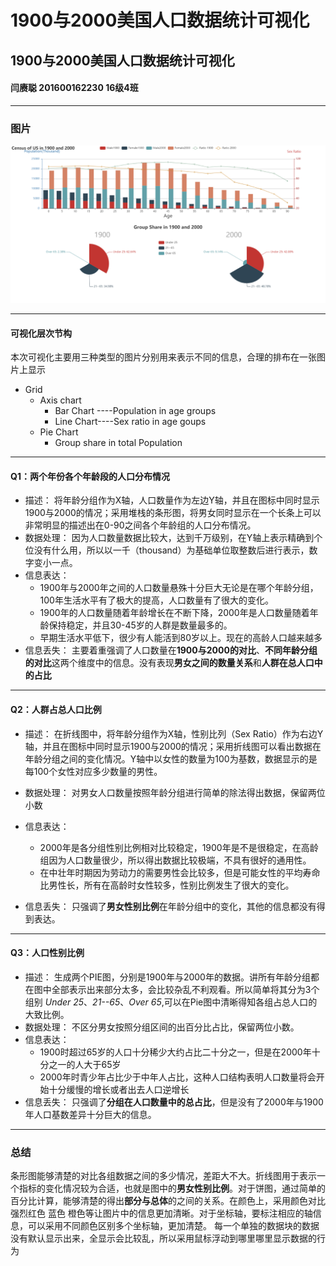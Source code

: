 
# 1900与2000美国人口数据统计可视化
## 1900与2000美国人口数据统计可视化

#### 闫赓聪 201600162230 16级4班
---
### 图片
 ![logo](./A1.png ) 

---

#### 可视化层次节构
本次可视化主要用三种类型的图片分别用来表示不同的信息，合理的排布在一张图片上显示
* Grid
    * Axis chart
        * Bar Chart ----Population in age groups
        * Line Chart----Sex ratio in age goups
    * Pie Chart
        * Group share in total Population
---

#### Q1：两个年份各个年龄段的人口分布情况

- 描述：
将年龄分组作为X轴，人口数量作为左边Y轴，并且在图标中同时显示1900与2000的情况；采用堆栈的条形图，将男女同时显示在一个长条上可以非常明显的描述出在0-90之间各个年龄组的人口分布情况。
- 数据处理：
因为人口数量数据比较大，达到千万级别，在Y轴上表示精确到个位没有什么用，所以以一千（thousand）为基础单位取整数后进行表示，数字变小一点。
- 信息表达：
    - 1900年与2000年之间的人口数量悬殊十分巨大无论是在哪个年龄分组，100年生活水平有了极大的提高，人口数量有了很大的变化。
    - 1900年的人口数量随着年龄增长在不断下降，2000年是人口数量随着年龄保持稳定，并且30-45岁的人群是数量最多的。
    - 早期生活水平低下，很少有人能活到80岁以上。现在的高龄人口越来越多
- 信息丢失：
    主要着重强调了人口数量在**1900与2000的对比**、**不同年龄分组的对比**这两个维度中的信息。没有表现**男女之间的数量关系**和**人群在总人口中的占比**
----
#### Q2：人群占总人口比例

- 描述：
在折线图中，将年龄分组作为X轴，性别比列（Sex Ratio）作为右边Y轴，并且在图标中同时显示1900与2000的情况；采用折线图可以看出数据在年龄分组之间的变化情况。Y轴中以女性的数量为100为基数，数据显示的是每100个女性对应多少数量的男性。
- 数据处理：
对男女人口数量按照年龄分组进行简单的除法得出数据，保留两位小数
- 信息表达：
    - 2000年是各分组性别比例相对比较稳定，1900年是不是很稳定，在高龄组因为人口数量很少，所以得出数据比较极端，不具有很好的通用性。
    - 在中壮年时期因为劳动力的需要男性会比较多，但是可能女性的平均寿命比男性长，所有在高龄时女性较多，性别比例发生了很大的变化。
    
- 信息丢失：
    只强调了**男女性别比例**在年龄分组中的变化，其他的信息都没有得到表达。

----
#### Q3：人口性别比例

- 描述：
生成两个PIE图，分别是1900年与2000年的数据。讲所有年龄分组都在图中全部表示出来部分太多，会比较杂乱不利观看。所以简单将其分为3个组别 *Under 25*、*21--65*、*Over 65*,可以在Pie图中清晰得知各组占总人口的大致比例。
- 数据处理：
不区分男女按照分组区间的出百分比占比，保留两位小数。
- 信息表达：
    - 1900时超过65岁的人口十分稀少大约占比二十分之一，但是在2000年十分之一的人大于65岁
    - 2000年时青少年占比少于中年人占比，这种人口结构表明人口数量将会开始十分缓慢的增长或者出去人口逆增长    
- 信息丢失：
    只强调了**分组在人口数量中的总占比**，但是没有了2000年与1900年人口基数差异十分巨大的信息。

---
### 总结
条形图能够清楚的对比各组数据之间的多少情况，差距大不大。折线图用于表示一个指标的变化情况较为合适，也就是图中的**男女性别比例**。对于饼图，通过简单的百分比计算，能够清楚的得出**部分与总体**的之间的关系。在颜色上，采用颜色对比强烈红色 蓝色 橙色等让图片中的信息更加清晰。对于坐标轴，要标注相应的轴信息，可以采用不同颜色区别多个坐标轴，更加清楚。
每一个单独的数据块的数据没有默认显示出来，全显示会比较乱，所以采用鼠标浮动到哪里哪里显示数据的行为

